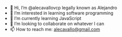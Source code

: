 - 👋 Hi, I’m @alecavallovcp legally known as Alejandro 
- 👀 I’m interested in learning software programming
- 🌱 I’m currently learning JavaScript
- 💞️ I’m looking to collaborate on whatever I can
- 📫 How to reach me: alecavallo@gmail.com

<!---
alecavallovcp/alecavallovcp is a ✨ special ✨ repository because its `README.md` (this file) appears on your GitHub profile.
You can click the Preview link to take a look at your changes.
--->
